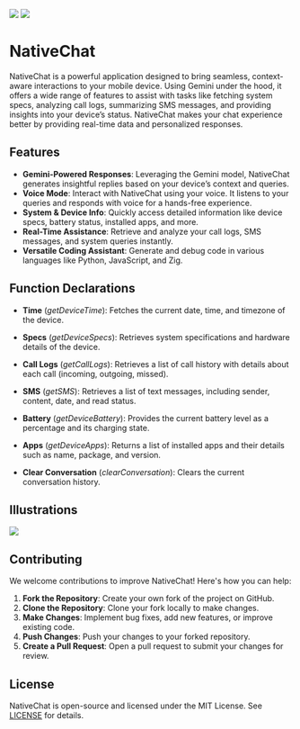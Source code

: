 ![](./assets/banners/banner.jpg)
![](./assets/promos/NativeChat1.png)

# NativeChat

NativeChat is a powerful application designed to bring seamless, context-aware interactions to your mobile device. Using Gemini under the hood, it offers a wide range of features to assist with tasks like fetching system specs, analyzing call logs, summarizing SMS messages, and providing insights into your device’s status. NativeChat makes your chat experience better by providing real-time data and personalized responses.

## Features

-   **Gemini-Powered Responses**: Leveraging the Gemini model, NativeChat generates insightful replies based on your device’s context and queries.
-   **Voice Mode**: Interact with NativeChat using your voice. It listens to your queries and responds with voice for a hands-free experience.
-   **System & Device Info**: Quickly access detailed information like device specs, battery status, installed apps, and more.
-   **Real-Time Assistance**: Retrieve and analyze your call logs, SMS messages, and system queries instantly.
-   **Versatile Coding Assistant**: Generate and debug code in various languages like Python, JavaScript, and Zig.

## Function Declarations

-   **Time** (_getDeviceTime_): Fetches the current date, time, and timezone of the device.

-   **Specs** (_getDeviceSpecs_): Retrieves system specifications and hardware details of the device.

-   **Call Logs** (_getCallLogs_): Retrieves a list of call history with details about each call (incoming, outgoing, missed).

-   **SMS** (_getSMS_): Retrieves a list of text messages, including sender, content, date, and read status.

-   **Battery** (_getDeviceBattery_): Provides the current battery level as a percentage and its charging state.

-   **Apps** (_getDeviceApps_): Returns a list of installed apps and their details such as name, package, and version.

-   **Clear Conversation** (_clearConversation_): Clears the current conversation history.

## Illustrations

![](./assets/promos/NativeChat2.jpg)

## Contributing

We welcome contributions to improve NativeChat! Here's how you can help:

1. **Fork the Repository**: Create your own fork of the project on GitHub.
2. **Clone the Repository**: Clone your fork locally to make changes.
3. **Make Changes**: Implement bug fixes, add new features, or improve existing code.
4. **Push Changes**: Push your changes to your forked repository.
5. **Create a Pull Request**: Open a pull request to submit your changes for review.

## License

NativeChat is open-source and licensed under the MIT License. See [LICENSE](LICENSE) for details.
